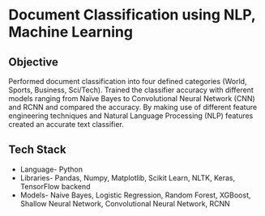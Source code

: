 # Document Classification using NLP, Machine Learning
## Objective
Performed document classification into four defined categories (World, Sports, Business, Sci/Tech). Trained the classifier accuracy with different models ranging from Naïve Bayes to Convolutional Neural Network (CNN) and RCNN and compared the accuracy. By making use of different feature engineering techniques and Natural Language Processing (NLP) features created an accurate text classifier.


## Tech Stack
- Language- Python
- Libraries- Pandas, Numpy, Matplotlib, Scikit Learn, NLTK, Keras, TensorFlow backend
- Models- Naive Bayes, Logistic Regression, Random Forest, XGBoost, Shallow Neural Network, Convolutional Neural Network, RCNN

